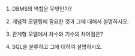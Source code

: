 1. DBMS의 역할은 무엇인가?

2. 개념적 모델링에 필요한 것과 그에 대해서 설명하시오.

3. 관계형 모델에서 차수와 기수의 차이점은?

4. SQL을 분류하고 그에 대하여 설명하시오.
